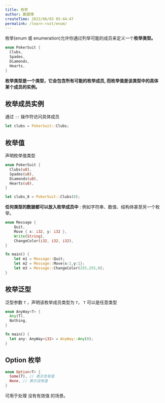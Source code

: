 ```yaml
---
title: 枚举
author: 鹏展博
createTime: 2022/06/03 05:44:47
permalink: /learn-rust/enum/
---
```


枚举(enum 或 enumeration)允许你通过列举可能的成员来定义一个**枚举类型。**

```rust
enum PokerSuit {
  Clubs,
  Spades,
  Diamonds,
  Hearts,
}
```

**枚举类型是一个类型，它会包含所有可能的枚举成员, 而枚举值是该类型中的具体某个成员的实例。**

## 枚举成员实例

通过 `::` 操作符访问具体成员

```rust
let clubs = PokerSuit::Clubs;
```

## 枚举值

声明枚举值类型

```rust
enum PokerSuit {
  Clubs(u8),
  Spades(u8),
  Diamonds(u8),
  Hearts(u8),
}

let clubs_8 = PokerSuit::Clubs(8);
```

**任何类型的数据都可以放入枚举成员中** : 例如字符串、数值、结构体甚至另一个枚举。

```rust
enum Message {
    Quit,
    Move { x: i32, y: i32 },
    Write(String),
    ChangeColor(i32, i32, i32),
}

fn main() {
    let m1 = Message::Quit;
    let m2 = Message::Move{x:1,y:1};
    let m3 = Message::ChangeColor(255,255,0);
}
```

## 枚举泛型

泛型参数 `T` ，声明该枚举成员类型为 `T`， `T` 可以是任意类型

```rust
enum AnyWay<T> {
  Any(T),
  Nothing,
}

fn main() {
  let any: AnyWay<i32> = AnyWay::Any(8);
}
```

## Option 枚举

```rust
enum Option<T> {
  Some(T), // 表示含有值
  None, // 表示没有值
}
```

可用于处理 没有有效值 的场景。

